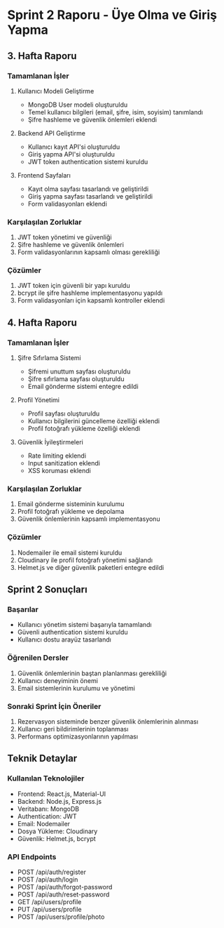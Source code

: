 # Sprint 2 Raporu - Üye Olma ve Giriş Yapma

## 3. Hafta Raporu

### Tamamlanan İşler
1. Kullanıcı Modeli Geliştirme
   - MongoDB User modeli oluşturuldu
   - Temel kullanıcı bilgileri (email, şifre, isim, soyisim) tanımlandı
   - Şifre hashleme ve güvenlik önlemleri eklendi

2. Backend API Geliştirme
   - Kullanıcı kayıt API'si oluşturuldu
   - Giriş yapma API'si oluşturuldu
   - JWT token authentication sistemi kuruldu

3. Frontend Sayfaları
   - Kayıt olma sayfası tasarlandı ve geliştirildi
   - Giriş yapma sayfası tasarlandı ve geliştirildi
   - Form validasyonları eklendi

### Karşılaşılan Zorluklar
1. JWT token yönetimi ve güvenliği
2. Şifre hashleme ve güvenlik önlemleri
3. Form validasyonlarının kapsamlı olması gerekliliği

### Çözümler
1. JWT token için güvenli bir yapı kuruldu
2. bcrypt ile şifre hashleme implementasyonu yapıldı
3. Form validasyonları için kapsamlı kontroller eklendi

## 4. Hafta Raporu

### Tamamlanan İşler
1. Şifre Sıfırlama Sistemi
   - Şifremi unuttum sayfası oluşturuldu
   - Şifre sıfırlama sayfası oluşturuldu
   - Email gönderme sistemi entegre edildi

2. Profil Yönetimi
   - Profil sayfası oluşturuldu
   - Kullanıcı bilgilerini güncelleme özelliği eklendi
   - Profil fotoğrafı yükleme özelliği eklendi

3. Güvenlik İyileştirmeleri
   - Rate limiting eklendi
   - Input sanitization eklendi
   - XSS koruması eklendi

### Karşılaşılan Zorluklar
1. Email gönderme sisteminin kurulumu
2. Profil fotoğrafı yükleme ve depolama
3. Güvenlik önlemlerinin kapsamlı implementasyonu

### Çözümler
1. Nodemailer ile email sistemi kuruldu
2. Cloudinary ile profil fotoğrafı yönetimi sağlandı
3. Helmet.js ve diğer güvenlik paketleri entegre edildi

## Sprint 2 Sonuçları

### Başarılar
- Kullanıcı yönetim sistemi başarıyla tamamlandı
- Güvenli authentication sistemi kuruldu
- Kullanıcı dostu arayüz tasarlandı

### Öğrenilen Dersler
1. Güvenlik önlemlerinin baştan planlanması gerekliliği
2. Kullanıcı deneyiminin önemi
3. Email sistemlerinin kurulumu ve yönetimi

### Sonraki Sprint İçin Öneriler
1. Rezervasyon sisteminde benzer güvenlik önlemlerinin alınması
2. Kullanıcı geri bildirimlerinin toplanması
3. Performans optimizasyonlarının yapılması

## Teknik Detaylar

### Kullanılan Teknolojiler
- Frontend: React.js, Material-UI
- Backend: Node.js, Express.js
- Veritabanı: MongoDB
- Authentication: JWT
- Email: Nodemailer
- Dosya Yükleme: Cloudinary
- Güvenlik: Helmet.js, bcrypt

### API Endpoints
- POST /api/auth/register
- POST /api/auth/login
- POST /api/auth/forgot-password
- POST /api/auth/reset-password
- GET /api/users/profile
- PUT /api/users/profile
- POST /api/users/profile/photo 